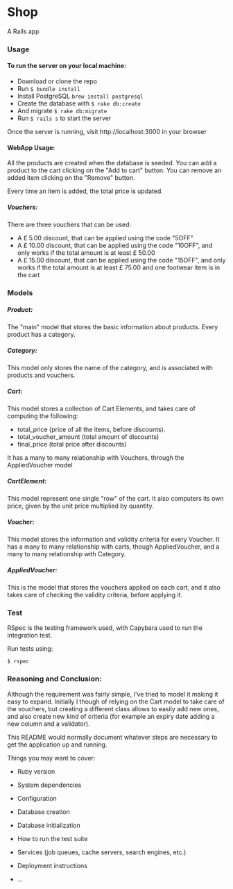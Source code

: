 # Shop

A Rails app

### Usage

#### To run the server on your local machine:

 - Download or clone the repo
 - Run ```$ bundle install```
 - Install PostgreSQL ```brew install postgresql```
 - Create the database with ```$ rake db:create```
 - And migrate ```$ rake db:migrate```
 - Run ```$ rails s``` to start the server

 Once the server is running, visit http://localhost:3000 in your browser

#### WebApp Usage:

All the products are created when the database is seeded.
You can add a product to the cart clicking on the "Add to cart" button.
You can remove an added item clicking on the "Remove" button.

Every time an item is added, the total price is updated.

##### Vouchers:

There are three vouchers that can be used:

- A £ 5.00 discount, that can be applied using the code "5OFF"
- A £ 10.00 discount, that can be applied using the code "10OFF", and only works if the total amount is at least £ 50.00
- A £ 15.00 discount, that can be applied using the code "15OFF",
and only works if the total amount is at least £ 75.00 and one footwear item is in the cart


### Models

##### Product:

The "main" model that stores the basic information about products.
Every product has a category.

##### Category:

This model only stores the name of the category, and is associated with products and vouchers.

##### Cart:

This model stores a collection of Cart Elements, and takes care of computing the following:
- total_price (price of all the items, before discounts).
- total_voucher_amount (total amount of discounts)
- final_price (total price after discounts)

It has a many to many relationship with Vouchers, through the AppliedVoucher model

##### CartElement:

This model represent one single "row" of the cart.
It also computers its own price, given by the unit price multiplied by quantity.

##### Voucher:

This model stores the information and validity criteria for every Voucher.
It has a many to many relationship with carts, though AppliedVoucher, and a many to many relationship with Category.

##### AppliedVoucher:

This is the model that stores the vouchers applied on each cart, and it also takes care of checking the validity criteria, before applying it.


### Test

RSpec is the testing framework used, with Capybara used to run the integration test.

Run tests using:
```
$ rspec
```


### Reasoning and Conclusion:

Although the requirement was fairly simple, I've tried to model it making it easy to expand.
Initially I though of relying on the Cart model to take care of the vouchers, but creating a different class allows to easily add new ones, and also create new kind of criteria (for example an expiry date adding a new column and a validator).






This README would normally document whatever steps are necessary to get the
application up and running.

Things you may want to cover:

* Ruby version

* System dependencies

* Configuration

* Database creation

* Database initialization

* How to run the test suite

* Services (job queues, cache servers, search engines, etc.)

* Deployment instructions

* ...

